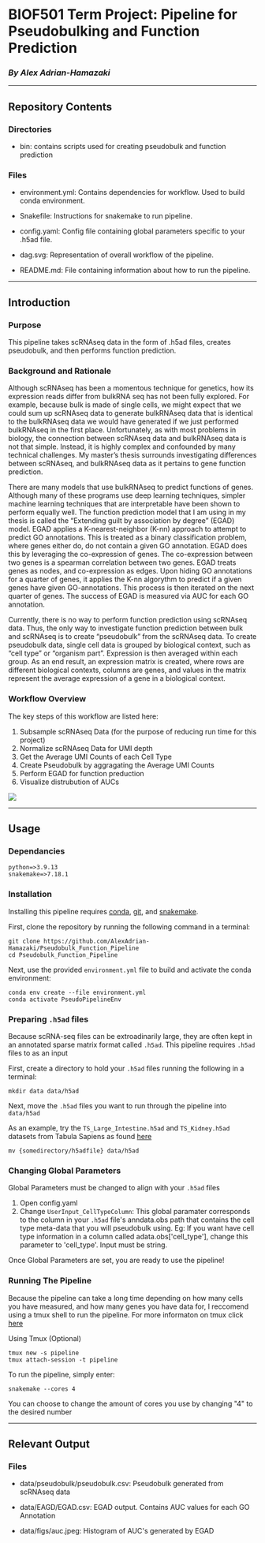 # BIOF501 Term Project: Pipeline for Pseudobulking and Function Prediction 

### *By Alex Adrian-Hamazaki*

--------------------

## Repository Contents

### Directories

 + bin: contains scripts used for creating pseudobulk and function prediction
 
### Files
 
 + environment.yml: Contains dependencies for workflow. Used to build conda environment.
 
 + Snakefile: Instructions for snakemake to run pipeline.

 + config.yaml: Config file containing global parameters specific to your .h5ad file.
 
 + dag.svg: Representation of overall workflow of the pipeline.
 
 + README.md: File containing information about how to run the pipeline.


--------------------


## Introduction


### Purpose

This pipeline takes scRNAseq data in the form of .h5ad files, creates pseudobulk, and then performs function prediction.

### Background and Rationale

Although scRNAseq has been a momentous technique for genetics, how its expression reads differ from bulkRNA seq has not been fully explored. For example, because bulk is made of single cells, we might expect that we could sum up scRNAseq data to generate bulkRNAseq data that is identical to the bulkRNAseq data we would have generated if we just performed bulkRNAseq in the first place. Unfortunately, as with most problems in biology, the connection between scRNAseq data and bulkRNAseq data is not that simple. Instead, it is highly complex and confounded by many technical challenges. My master’s thesis surrounds investigating differences between scRNAseq, and bulkRNAseq data as it pertains to gene function prediction.

There are many models that use bulkRNAseq to predict functions of genes. Although many of these programs use deep learning techniques, simpler machine learning techniques that are interpretable have been shown to perform equally well. The function prediction model that I am using in my thesis is called the “Extending guilt by association by degree” (EGAD) model. EGAD applies a K-nearest-neighbor (K-nn) approach to attempt to predict GO annotations. This is treated as a binary classification problem, where genes either do, do not contain a given GO annotation. EGAD does this by leveraging the co-expression of genes. The co-expression between two genes is a spearman correlation between two genes. EGAD treats genes as nodes, and co-expression as edges. Upon hiding GO annotations for a quarter of genes, it applies the K-nn algorythm to predict if a given genes have  given GO-annotations. This process is then iterated on the next quarter of genes. The success of EGAD is measured via AUC for each GO annotation.

Currently, there is no way to perform function prediction using scRNAseq data. Thus, the only way to investigate function prediction between bulk and scRNAseq is to create  “pseudobulk” from the scRNAseq data. To create pseudobulk data, single cell data is grouped by biological context, such as “cell type” or “organism part”. Expression is then averaged within each group. As an end result, an expression matrix is created, where rows are different biological contexts, columns are genes, and values in the matrix represent the average expression of a gene in a biological context. 

### Workflow Overview

The key steps of this workflow are listed here:

1. Subsample scRNAseq Data (for the purpose of reducing run time for this project)
2. Normalize scRNAseq Data for UMI depth
3. Get the Average UMI Counts of each Cell Type
4. Create Pseudobulk by aggragating the Average UMI Counts
5. Perform EGAD for function preduction
6. Visualize distrubution of AUCs

![](dag.svg) 


--------------------


## Usage

### Dependancies

```
python=>3.9.13
snakemake=>7.18.1

```

### Installation

Installing this pipeline requires [conda](https://conda.io/projects/conda/en/stable/user-guide/install/download.html), [git](https://git-scm.com/book/en/v2/Getting-Started-Installing-Git), and [snakemake](https://snakemake.readthedocs.io/en/stable/getting_started/installation.html).


First, clone the repository by running the following command in a terminal:

```
git clone https://github.com/AlexAdrian-Hamazaki/Pseudobulk_Function_Pipeline
cd Pseudobulk_Function_Pipeline

```

Next, use the provided `environment.yml` file to build and activate the conda environment:

```
conda env create --file environment.yml
conda activate PseudoPipelineEnv

```

### Preparing `.h5ad` files

Because scRNA-seq files can be extroadinarily large, they are often kept in an annotated sparse matrix format called `.h5ad`.
This pipeline requires `.h5ad` files to as an input

First, create a directory to hold your `.h5ad` files running the following in a terminal:

```
mkdir data data/h5ad

```

Next, move the `.h5ad` files you want to run through the pipeline into `data/h5ad`

As an example, try the `TS_Large_Intestine.h5ad` and `TS_Kidney.h5ad` datasets from Tabula Sapiens as found [here](https://figshare.com/articles/dataset/Tabula_Sapiens_release_1_0/14267219)

```
mv {somedirectory/h5adfile} data/h5ad

```
### Changing Global Parameters

Global Parameters must be changed to align with your `.h5ad` files

1) Open config.yaml
2) Change `UserInput_CellTypeColumn`: This global paramater corresponds to the column in your `.h5ad` file's anndata.obs path that contains the cell type                                         meta-data that you will pseudobulk using. Eg: If you want have cell type information in a column called                                                     adata.obs['cell_type'], change this parameter to 'cell_type'. Input must be string.

Once Global Parameters are set, you are ready to use the pipeline!

### Running The Pipeline

Because the pipeline can take a long time depending on how many cells you have measured, and how many genes you have data for, I reccomend using a tmux shell to run the pipeline. For more informaton on tmux click [here](https://linuxize.com/post/getting-started-with-tmux/)

Using Tmux (Optional)
```
tmux new -s pipeline
tmux attach-session -t pipeline

```

To run the pipeline, simply enter:

```
snakemake --cores 4

```
You can choose to change the amount of cores you use by changing "4" to the desired number


--------------------


## Relevant Output

### Files
 
 + data/pseudobulk/pseudobulk.csv: Pseudobulk generated from scRNAseq data

 + data/EAGD/EGAD.csv: EGAD output. Contains AUC values for each GO Annotation
 
 + data/figs/auc.jpeg: Histogram of AUC's generated by EGAD
